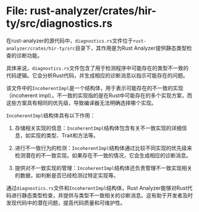 # File: rust-analyzer/crates/hir-ty/src/diagnostics.rs

在rust-analyzer的源代码中，`diagnostics.rs`文件位于`rust-analyzer/crates/hir-ty/src`目录下，其作用是为Rust Analyzer提供静态类型检查的诊断功能。

具体来说，`diagnostics.rs`文件包含了用于检测程序中可能存在的类型不一致的代码逻辑。它会分析Rust代码，并生成相应的诊断消息以指示可能存在的问题。

该文件中的`IncoherentImpl`是一个结构体，用于表示可能存在的不一致的实现（incoherent impl）。不一致的实现指的是在Rust中可能存在的多个实现方案，而这些方案具有相同的优先级，导致编译器无法明确选择哪个实现。

`IncoherentImpl`结构体具有以下作用：

1. 存储相关实现的信息：`IncoherentImpl`结构体包含有关不一致实现的详细信息，如实现的类型、Trait和方法等。

2. 进行不一致行为的检测：`IncoherentImpl`结构体通过比较不同实现的优先级来检测潜在的不一致实现。如果存在不一致的情况，它会生成相应的诊断消息。

3. 提供对不一致实现的管理：`IncoherentImpl`结构体还负责管理不一致实现相关的数据，如判断是否已经检测过特定实现等。

通过`diagnostics.rs`文件和`IncoherentImpl`结构体，Rust Analyzer能够对Rust代码进行静态类型检查，并提供与类型不一致相关的诊断消息。这有助于开发者及时发现代码中的潜在问题，提高代码质量和可维护性。

